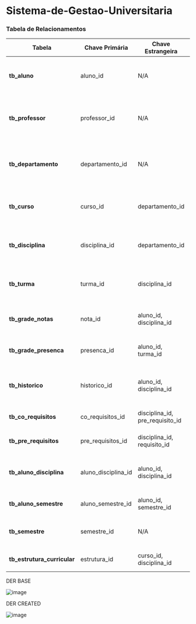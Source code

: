 # Sistema-de-Gestao-Universitaria


### Tabela de Relacionamentos

| Tabela                  | Chave Primária               | Chave Estrangeira                        | Tabela Relacionada              | Tipo de Relacionamento        | Descrição                                                      |
|------------------------|------------------------------|------------------------------------------|---------------------------------|-------------------------------|--------------------------------------------------------------|
| **tb_aluno**           | aluno_id                     | N/A                                      | N/A                             | N/A                           | Contém informações dos alunos, como nome e matrícula.       |
| **tb_professor**       | professor_id                 | N/A                                      | N/A                             | N/A                           | Contém informações dos professores, como nome e matrícula.   |
| **tb_departamento**    | departamento_id              | N/A                                      | N/A                             | N/A                           | Contém informações dos departamentos, como nome e localização.|
| **tb_curso**           | curso_id                     | departamento_id                          | tb_departamento                 | Muitos para Um               | Contém informações dos cursos oferecidos na faculdade.       |
| **tb_disciplina**      | disciplina_id                | departamento_id                          | tb_departamento                 | Muitos para Um               | Contém informações das disciplinas, como nome e carga horária.|
| **tb_turma**           | turma_id                     | disciplina_id                            | tb_disciplina                   | Muitos para Um               | Contém informações das turmas, como horário e sala.         |
| **tb_grade_notas**     | nota_id                      | aluno_id, disciplina_id                  | tb_aluno, tb_disciplina         | Muitos para Um               | Contém as notas dos alunos em cada disciplina.               |
| **tb_grade_presenca**  | presenca_id                 | aluno_id, turma_id                       | tb_aluno, tb_turma              | Muitos para Um               | Contém a frequência dos alunos em cada turma.                |
| **tb_historico**       | historico_id                 | aluno_id, disciplina_id                  | tb_aluno, tb_disciplina         | Muitos para Um               | Armazena o histórico de notas dos alunos em cada disciplina. |
| **tb_co_requisitos**   | co_requisitos_id             | disciplina_id, pre_requisito_id         | tb_disciplina                   | Muitos para Um               | Define co-requisitos entre disciplinas.                       |
| **tb_pre_requisitos**  | pre_requisitos_id            | disciplina_id, requisito_id              | tb_disciplina                   | Muitos para Um               | Define pré-requisitos para disciplinas.                      |
| **tb_aluno_disciplina**| aluno_disciplina_id          | aluno_id, disciplina_id                  | tb_aluno, tb_disciplina         | Muitos para Muitos           | Relaciona alunos a disciplinas que estão cursando.          |
| **tb_aluno_semestre**  | aluno_semestre_id            | aluno_id, semestre_id                    | tb_aluno, tb_semestre           | Muitos para Um               | Relaciona alunos a seus semestres.                           |
| **tb_semestre**        | semestre_id                  | N/A                                      | N/A                             | N/A                           | Contém informações dos semestres acadêmicos.                 |
| **tb_estrutura_curricular** | estrutura_id           | curso_id, disciplina_id                  | tb_curso, tb_disciplina         | Muitos para Um               | Define a grade curricular de cada curso.                     |



DER BASE

![image](https://github.com/user-attachments/assets/7dc90a92-44c2-48e5-84d0-0786f21bbf0d)

DER CREATED

![image](https://github.com/user-attachments/assets/73dfcb79-c98e-4d14-b430-1762baf57aaa)



